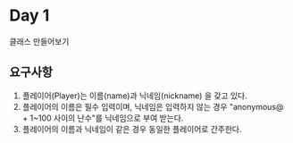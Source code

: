 # Day 1 
클래스 만들어보기

요구사항
---
1. 플레이어(Player)는 이름(name)과 닉네임(nickname) 을 갖고 있다.
2. 플레이어의 이름은 필수 입력이며, 닉네임은 입력하지 않는 경우 "anonymous@ + 1~100 사이의 난수"를 닉네임으로 부여 받는다.
3. 플레이어의 이름과 닉네임이 같은 경우 동일한 플레이어로 간주한다.
